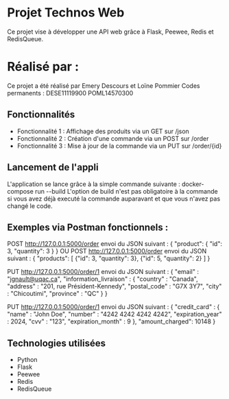 # Projet Technos Web

Ce projet vise à développer une API web grâce à Flask, Peewee, Redis et RedisQueue.

# Réalisé par :

Ce projet a été réalisé par Emery Descours et Loïne Pommier
Codes permanents : 
DESE11119900
POML14570300

## Fonctionnalités

- Fonctionnalité 1 : Affichage des produits via un GET sur /json
- Fonctionnalité 2 : Création d'une commande via un POST sur /order
- Fonctionnalité 3 : Mise à jour de la commande via un PUT sur /order/{id}

## Lancement de l'appli

L'application se lance grâce à la simple commande suivante : docker-compose run --build
L'option de build n'est pas obligatoire à la commande si vous avez déjà executé la commande auparavant et que vous n'avez pas changé le code.

## Exemples via Postman fonctionnels :

POST http://127.0.0.1:5000/order envoi du JSON suivant : 
{
    "product": {
        "id": 3, "quantity": 3
    }
}
OU
POST http://127.0.0.1:5000/order envoi du JSON suivant : 
{
    "products": [
        {"id": 3, "quantity": 3},
        {"id": 5, "quantity": 2}
    ]
}

PUT http://127.0.0.1:5000/order/1 envoi du JSON suivant : 
{
    "email" : "jgnault@uqac.ca",
    "information_livraison" : {
        "country" : "Canada",
        "address" : "201, rue Président-Kennedy",
        "postal_code" : "G7X 3Y7",
        "city" : "Chicoutimi",
        "province" : "QC"
    }
}

PUT http://127.0.0.1:5000/order/1 envoi du JSON suivant : 
{
    "credit_card" : {
        "name" : "John Doe",
        "number" : "4242 4242 4242 4242",
        "expiration_year" : 2024,
        "cvv" : "123",
        "expiration_month" : 9
    },
    "amount_charged": 10148 
}


## Technologies utilisées

- Python
- Flask
- Peewee
- Redis
- RedisQueue
